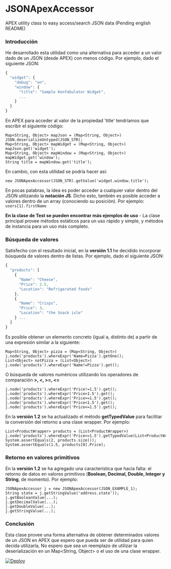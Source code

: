 # JSONApexAccessor
APEX utility class to easy access/search JSON data
(Pending english README)

### Introducción
He desarrollado esta utilidad como una alternativa para acceder a un valor dado de un JSON (desde APEX) con menos código. Por ejemplo, dado el siguiente JSON:
``` js
{
  "widget": {
    "debug": "on",
    "window": {
      "title": "Sample Konfabulator Widget",
      ...
    }
  }
}
```

En APEX para acceder al valor de la propiedad 'title' tendríamos que escribir el siguiente código:

``` apex
Map<String, Object> mapJson = (Map<String, Object>) JSON.deserializeUntyped(JSON_STR);
Map<String, Object> mapWidget = (Map<String, Object>) mapJson.get('widget');
Map<String, Object> mapWindow = (Map<String, Object>) mapWidget.get('window');
String title = mapWindow.get('title');
```

En cambio, con esta utilidad se podría hacer así:
``` apex
new JSONApexAccessor(JSON_STR).getValue('widget.window.title');
```
En pocas palabras, la idea es poder acceder a cualquier valor dentro del JSON utilizando la **notación JS**. Dicho esto, también es posible acceder a valores dentro de un array (conociendo su posición). Por ejemplo: 
`users[1].firstName`

**En la clase de Test se pueden encontrar más ejemplos de uso** - La clase principal provee métodos estáticos para un uso rápido y simple, y métodos de instancia para un uso más completo.

### Búsqueda de valores
Satisfecho con el resultado inicial, en la **versión 1.1** he decidido incorporar búsqueda de valores dentro de listas. Por ejemplo, dado el siguiente JSON:

``` js
{
  "products": [
    {
      "Name": "Cheese",
      "Price": 2.5,
      "Location": "Refrigerated foods"
    },
    {
      "Name": "Crisps",
      "Price": 3,
      "Location": "the Snack isle"
    } ...
  ]
}
```

Es posible obtener un elemento concreto (igual a, distinto de) a partir de una expresión similar a la siguiente:

``` apex
Map<String, Object> pizza = (Map<String, Object>) j.node('products').whereExpr('Name=Pizza').getOne();
List<Object> notPizza = (List<Object>) j.node('products').whereExpr('Name!=Pizza').get();
```

O búsqueda de valores numéricos utilizando los operadores de comparación **>, <, >=, <=**

``` apex
j.node('products').whereExpr('Price!=1.5').get();
j.node('products').whereExpr('Price>1.5').get();
j.node('products').whereExpr('Price>=1.5').get();
j.node('products').whereExpr('Price<1.5').get();
j.node('products').whereExpr('Price<=1.5').get();
```
En la **versión 1.2** se ha actualizado el método **getTypedValue** para facilitar la conversión del retorno a una clase wrapper. Por ejemplo:

``` apex
List<ProductWrapper> products = (List<ProductWrapper>) 
j.node('products').whereExpr('Price<=1.5').getTypedValue(List<ProductWrapper>.class);
System.assertEquals(2, products.size());
System.assertEquals(1.5, products[0].Price);
```

### Retorno en valores primitivos

En la **versión 1.2** se ha agregado una característica que hacía falta: el retorno de datos en valores primitivos (**Boolean, Decimal, Double, Integer y String**, de momento). Por ejemplo:

``` apex
JSONApexAccessor j = new JSONApexAccessor(JSON_EXAMPLE_1);
String state = j.getStringValue('address.state'));
j.getBooleanValue(...); 
j.getDecimalValue(...);
j.getDoubleValue(...);
j.getStringValue(...);
```

### Conclusión

Esta clase provee una forma alternativa de obtener determinados valores de un JSON en APEX que espero que pueda ser de utilidad para quien decida utilizarla, No espero que sea un reemplazo de utilizar la deserialización en un Map<String, Object> o el uso de una clase wrapper.

[![Deploy](https://raw.githubusercontent.com/afawcett/githubsfdeploy/master/deploy.png)](https://githubsfdeploy.herokuapp.com/?owner=hvogelva&repo=JSONApexAccessor&ref=main)
